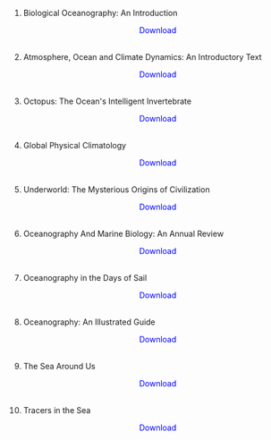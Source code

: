 1. Biological Oceanography: An Introduction</br>
                <a href="https://github.com/manjunath5496/Oceanography-Books/blob/master/og(1).pdf" target="_blank" style="text-decoration:none"> <font color="blue"> <center> Download</center></font> </a></br>
                
2. Atmosphere, Ocean and Climate Dynamics: An Introductory Text</br>
                <a href="https://github.com/manjunath5496/Oceanography-Books/blob/master/og(2).pdf" target="_blank" style="text-decoration:none"> <font color="blue"> <center> Download</center></font> </a></br>
                
3. Octopus: The Ocean's Intelligent Invertebrate</br>
                <a href="https://github.com/manjunath5496/Oceanography-Books/blob/master/og(3).pdf" target="_blank" style="text-decoration:none"> <font color="blue"> <center> Download</center></font> </a></br>
                
4. Global Physical Climatology</br>
                <a href="https://github.com/manjunath5496/Oceanography-Books/blob/master/og(4).pdf" target="_blank" style="text-decoration:none"> <font color="blue"> <center> Download</center></font> </a></br>
                
5. Underworld: The Mysterious Origins of Civilization</br>
                <a href="https://github.com/manjunath5496/Oceanography-Books/blob/master/og(5).pdf" target="_blank" style="text-decoration:none"> <font color="blue"> <center> Download</center></font> </a></br>
                
6. Oceanography And Marine Biology: An Annual Review</br>
                <a href="https://github.com/manjunath5496/Oceanography-Books/blob/master/og(6).pdf" target="_blank" style="text-decoration:none"> <font color="blue"> <center> Download</center></font> </a></br>

7. Oceanography in the Days of Sail</br>
                <a href="https://github.com/manjunath5496/Oceanography-Books/blob/master/og(7).pdf" target="_blank" style="text-decoration:none"> <font color="blue"> <center> Download</center></font> </a></br>
                
8. Oceanography: An Illustrated Guide</br>
                <a href="https://github.com/manjunath5496/Oceanography-Books/blob/master/og(8).pdf" target="_blank" style="text-decoration:none"> <font color="blue"> <center> Download</center></font> </a></br>
                
9. The Sea Around Us</br>
                <a href="https://github.com/manjunath5496/Oceanography-Books/blob/master/og(9).pdf" target="_blank" style="text-decoration:none"> <font color="blue"> <center> Download</center></font> </a></br>
                
10. Tracers in the Sea</br>
                <a href="https://github.com/manjunath5496/Oceanography-Books/blob/master/og(10).pdf" target="_blank" style="text-decoration:none"> <font color="blue"> <center> Download</center></font> </a></br> 
                

